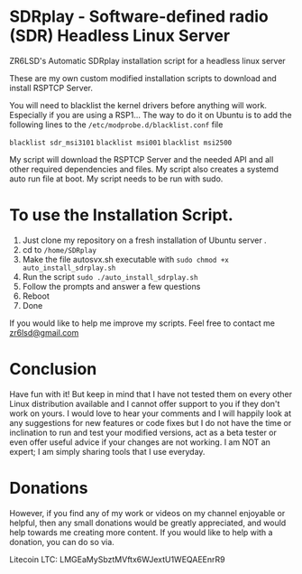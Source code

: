 # SDRplay - Software-defined radio (SDR) Headless Linux Server
ZR6LSD's Automatic SDRplay installation script for a headless linux server

These are my own custom modified installation scripts to download and install RSPTCP Server.

You will need to blacklist the kernel drivers before anything will work. Especially if you are using a RSP1...
The way to do it on Ubuntu is to add the following lines to the ```/etc/modprobe.d/blacklist.conf``` file
 
``` blacklist sdr_msi3101 ```
``` blacklist msi001 ```
``` blacklist msi2500 ```

My script will download the RSPTCP Server and the needed API and all other required dependencies and files.
My script also creates a systemd auto run file at boot.
My script needs to be run with sudo.

# To use the Installation Script.

1. Just clone my repository on a fresh installation of Ubuntu server .
2. cd to ```/home/SDRplay``` 
3. Make the file autosvx.sh executable with ```sudo chmod +x auto_install_sdrplay.sh ```
4. Run the script ```sudo ./auto_install_sdrplay.sh```
5. Follow the prompts and answer a few questions
6. Reboot
7. Done 

If you would like to help me improve my scripts. Feel free to contact me zr6lsd@gmail.com

# Conclusion

Have fun with it! But keep in mind that I have not tested them on every other Linux distribution available and I cannot offer support to you if they don't work on yours. I would love to hear your comments and I will happily look at any suggestions for new features or code fixes but I do not have the time or inclination to run and test your modified versions, act as a beta tester or even offer useful advice if your changes are not working. I am NOT an expert; I am simply sharing tools that I use everyday.

# Donations

However, if you find any of my work or videos on my channel enjoyable or helpful, then any small donations would be greatly appreciated, and would help towards me creating more content. If you would like to help with a donation, you can do so via.

Litecoin LTC: LMGEaMySbztMVftx6WJextU1WEQAEEnrR9





                                                  
                                                    
